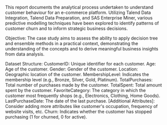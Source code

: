 This report documents the analytical process undertaken to understand customer behaviour for 
an e-commerce platform. Utilizing Talend Data Integration, Talend Data Preparation, and SAS 
Enterprise Miner, various predictive modelling techniques have been explored to identify 
patterns of customer churn and to inform strategic business decisions.

Objective: 
The case study aims to assess the ability to apply decision tree and ensemble methods in a 
practical context, demonstrating the understanding of the concepts and to derive 
meaningful business insights from data analysis.

Dataset Structure: 
CustomerID: Unique identifier for each customer. 
Age: Age of the customer. 
Gender: Gender of the customer. 
Location: Geographic location of the customer. 
MembershipLevel: Indicates the membership level (e.g., Bronze, Silver, Gold, Platinum). 
TotalPurchases: Total number of purchases made by the customer. 
TotalSpent: Total amount spent by the customer. 
FavoriteCategory: The category in which the customer most frequently shops (e.g., Electronics, 
Clothing, Home Goods). 
LastPurchaseDate: The date of the last purchase. 
[Additional Attributes]: Consider adding more attributes like customer's occupation, frequency 
of website visits, etc. 
Churn: Indicates whether the customer has stopped purchasing (1 for churned, 0 for active). 
